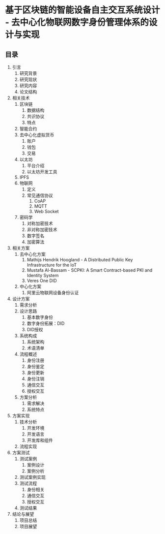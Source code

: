 # 基于区块链的智能设备自主交互系统设计 - 去中心化物联网数字身份管理体系的设计与实现

## 目录

1. 引言
   1. 研究背景
   2. 研究现状
   3. 研究内容
   4. 论文结构
2. 相关技术
   1. 区块链
      1. 数据结构
      2. 共识协议
      3. 特点
   2. 智能合约
   3. 去中心化虚拟货币
      1. 账户
      2. 钱包
      3. 交易
   4. 以太坊
      1. 平台介绍
      2. 以太坊开发工具
   5. IPFS
   6. 物联网
      1. 定义
      2. 常见通信协议
         1. CoAP
         2. MQTT
         3. Web Socket
   7. 密码学
      1. 对称加密技术
      2. 非对称加密技术
      3. 数字签名
      4. 加密算法
3. 相关方案
   1. 去中心化方案
      1. Mathijs Hendrik Hoogland - A Distributed Public Key Infrastructure for the IoT
      2. Mustafa Al-Bassam - SCPKI: A Smart Contract-based PKI and Identity System
      3. Veres One DID
   2. 中心化方案
      1. 阿里云物联网设备身份认证
4. 设计方案
   1. 需求分析
   2. 设计思路
      1. 基本数字身份
      2. 数字身份拓展：DID
      3. DID授权
   3. 系统构成
      1. 系统架构
      2. 术语清单
   4. 流程概述
      1. 身份注册
      2. 身份鉴定
      3. 身份更新
      4. 身份注销
      5. 通信交互
      6. 授权交互
   5. 方案分析
      1. 需求解决
      2. 系统特点
5. 方案实现
   1. 技术分析
      1. 开发环境
      2. 开发语言
      3. 开发库和组件
   2. 流程实现
6. 方案测试
   1. 测试案例
      1. 案例设计
      2. 案例分析
   2. 测试案例实现
   3. 测试流程
      1. 身份相关
      2. 通信交互
      3. 授权交互
   4. 测试结果
7. 结论与展望
   1. 项目总结
   2. 项目展望